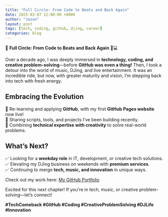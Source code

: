 ```yaml
---
title: "Full Circle: From Code to Beats and Back Again"
date: 2025-03-07 12:00:00 +0000
author: "Jason"
layout: post
tags: [tech, coding, github, djing, career]
categories: blog
---
```


🚀 **Full Circle: From Code to Beats and Back Again** 🎵💻  

Over a decade ago, I was deeply immersed in **technology, coding, and creative problem-solving**—before **GitHub was even a thing!** Then, I took a detour into the world of music, DJing, and live entertainment. It was an incredible ride, but now, with greater maturity and vision, I’m stepping back into tech with fresh energy.  

## **Embracing the Evolution**  
🔹 Re-learning and applying **GitHub**, with my first **GitHub Pages website** now live!  
🔹 Sharing scripts, tools, and projects I’ve been building recently.  
🔹 Combining **technical expertise with creativity** to solve real-world problems.  

## **What’s Next?**  
✅ Looking for a **weekday role** in IT, development, or creative tech solutions.  
✅ Elevating my DJing business on weekends with **premium services**.  
✅ Continuing to merge **tech, music, and innovation** in unique ways.  

Check out my work here: [My GitHub Portfolio](https://github.com/jasonbra1n/)  

Excited for this next chapter! If you're in tech, music, or creative problem-solving—let’s connect!  

**#TechComeback #GitHub #Coding #CreativeProblemSolving #DJLife #Innovation**
